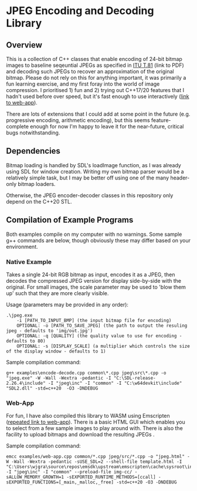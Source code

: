 # JPEG Encoding and Decoding Library
## Overview
This is a collection of C++ classes that enable encoding of 24-bit bitmap images to baseline seqeuntial JPEGs as specified in [ITU T.81](https://www.w3.org/Graphics/JPEG/itu-t81.pdf) (link to PDF) and decoding such JPEGs to recover an approximation of the original bitmap. Please do not rely on this for anything important, it was primarily a fun learning exercise, and my first foray into the world of image compression. I prioritised 1) fun and 2) trying out C++17/20 features that I hadn't used before over speed, but it's fast enough to use interactively ([link to web-app](http://www.wjgrace.co.uk/projects/jpeg/jpeg.html)).

There are lots of extensions that I could add at some point in the future (e.g. progressive encoding, arithmetic encoding), but this seems feature-complete enough for now I'm happy to leave it for the near-future, critical bugs notwithstanding.

## Dependencies
Bitmap loading is handled by SDL's loadImage function, as I was already using SDL for window creation. Writing my own bitmap parser would be a relatively simple task, but I may be better off using one of the many header-only bitmap loaders.

Otherwise, the JPEG encoder-decoder classes in this repository only depend on the C++20 STL.

## Compilation of Example Programs
Both examples compile on my computer with no warnings. Some sample g++ commands are below, though obviously these may differ based on your environment.

### Native Example
Takes a single 24-bit RGB bitmap as input, encodes it as a JPEG, then decodes the compressed JPEG version for display side-by-side with the original. For small images, the scale parameter may be used to 'blow them up' such that they are more clearly visible. 

Usage (parameters may be provided in any order):
```
.\jpeg.exe 
    -i [PATH_TO_INPUT_BMP] (the input bitmap file for encoding)
    OPTIONAL: -o [PATH_TO_SAVE_JPEG] (the path to output the resuling jpeg - defaults to 'img/out.jpg')
    OPTIONAL: -q [QUALITY] (the quality value to use for encoding - defaults to 80) 
    OPTIONAL: -s [DISPLAY_SCALE] (a multiplier which controls the size of the display window - defaults to 1)
```
Sample compilation command:
```
g++ examples\encode-decode.cpp common\*.cpp jpeg\src\*.cpp -o "jpeg.exe" -W -Wall -Wextra -pedantic -I "C:\SDL-release-2.26.4\include" -I "jpeg\inc" -I "common" -I "C:\w64devkit\include" "SDL2.dll" -std=c++20  -O3 -DNDEBUG
```

### Web-App
For fun, I have also compiled this library to WASM using Emscripten ([repeated link to web-app](http://www.wjgrace.co.uk/projects/jpeg/jpeg.html)). There is a basic HTML GUI which enables you to select from a few sample images to play around with. There is also the facility to upload bitmaps and download the resulting JPEGs .

Sample compilation command:
```
emcc examples/web-app.cpp common/*.cpp jpeg/src/*.cpp -o "jpeg.html" -W -Wall -Wextra -pedantic -sUSE_SDL=2 --shell-file template.html -I "C:\Users\wjgra\source\repos\emsdk\upstream\emscripten\cache\sysroot\include" -I "jpeg\inc" -I "common" --preload-file img-cc/ -sALLOW_MEMORY_GROWTH=1 -sEXPORTED_RUNTIME_METHODS=[ccall] -sEXPORTED_FUNCTIONS=[_main,_malloc,_free] -std=c++20 -O3 -DNDEBUG
```


